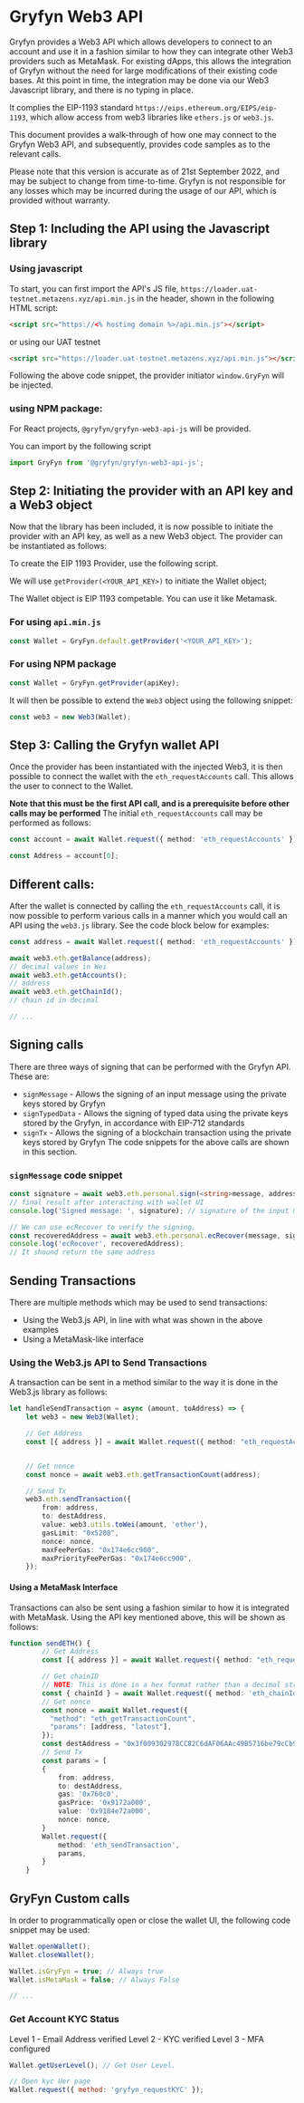 # Gryfyn Web3 API

Gryfyn provides a Web3 API which allows developers to connect to an account and use it in a fashion similar to how they can integrate other Web3 providers such as MetaMask. For existing dApps, this allows the integration of Gryfyn without the need for large modifications of their existing code bases. At this point in time, the integration may be done via our Web3 Javascript library, and there is no typing in place.

It complies the EIP-1193 standard `https://eips.ethereum.org/EIPS/eip-1193`, which allow access from web3 libraries like `ethers.js` or `web3.js`.

This document provides a walk-through of how one may connect to the Gryfyn Web3 API, and subsequently, provides code samples as to the relevant calls.

Please note that this version is accurate as of 21st September 2022, and may be subject to change from time-to-time. Gryfyn is not responsible for any losses which may be incurred during the usage of our API, which is provided without warranty.

## Step 1: Including the API using the Javascript library

### Using javascript

To start, you can first import the API's JS file, `https://loader.uat-testnet.metazens.xyz/api.min.js` in the header, shown in the following HTML script:

```html
<script src="https://<% hosting domain %>/api.min.js"></script>
```

or using our UAT testnet

```html
<script src="https://loader.uat-testnet.metazens.xyz/api.min.js"></script>
```

Following the above code snippet, the provider initiator `window.GryFyn` will be injected.

### using NPM package:

For React projects, `@gryfyn/gryfyn-web3-api-js` will be provided.

You can import by the following script

```javascript
import GryFyn from '@gryfyn/gryfyn-web3-api-js';
```

## Step 2: Initiating the provider with an API key and a Web3 object

Now that the library has been included, it is now possible to initiate the provider with an API key, as well as a new Web3 object.
The provider can be instantiated as follows:

To create the EIP 1193 Provider, use the following script.

We will use `getProvider(<YOUR_API_KEY>)` to initiate the Wallet object;

The Wallet object is EIP 1193 competable. You can use it like Metamask.

### For using `api.min.js`

```typescript
const Wallet = GryFyn.default.getProvider('<YOUR_API_KEY>');
```

### For using NPM package

```javascript
const Wallet = GryFyn.getProvider(apiKey);
```

It will then be possible to extend the `Web3` object using the following snippet:

```typescript
const web3 = new Web3(Wallet);
```

## Step 3: Calling the Gryfyn wallet API

Once the provider has been instantiated with the injected Web3, it is then possible to connect the wallet with the `eth_requestAccounts` call. This allows the user to connect to the Wallet.

**Note that this must be the first API call, and is a prerequisite before other calls may be performed**
The initial `eth_requestAccounts` call may be performed as follows:

```typescript
const account = await Wallet.request({ method: 'eth_requestAccounts' });

const Address = account[0];
```

## Different calls:

After the wallet is connected by calling the `eth_requestAccounts` call, it is now possible to perform various calls in a manner which you would call an API using the `web3.js` library. See the code block below for examples:

```typescript
const address = await Wallet.request({ method: 'eth_requestAccounts' })[0];

await web3.eth.getBalance(address);
// decimal values in Wei
await web3.eth.getAccounts();
// address
await web3.eth.getChainId();
// chain id in decimal

// ...
```

## Signing calls

There are three ways of signing that can be performed with the Gryfyn API. These are:

- `signMessage` - Allows the signing of an input message using the private keys stored by Gryfyn
- `signTypedData` - Allows the signing of typed data using the private keys stored by the Gryfyn, in accordance with EIP-712 standards
- `signTx` - Allows the signing of a blockchain transaction using the private keys stored by Gryfyn
  The code snippets for the above calls are shown in this section.

### `signMessage` code snippet

```typescript
const signature = await web3.eth.personal.sign(<string>message, address, undefined);
// final result after interacting with wallet UI
console.log('Signed message: ', signature); // signature of the input message

// We can use ecRecover to verify the signing.
const recoveredAddress = await web3.eth.personal.ecRecover(message, signature);
console.log('ecRecover', recoveredAddress);
// It shound return the same address
```

## Sending Transactions

There are multiple methods which may be used to send transactions:

- Using the Web3.js API, in line with what was shown in the above examples
- Using a MetaMask-like interface

### Using the Web3.js API to Send Transactions

A transaction can be sent in a method similar to the way it is done in the Web3.js library as follows:

```typescript
let handleSendTransaction = async (amount, toAddress) => {
    let web3 = new Web3(Wallet);

    // Get Address
    const [{ address }] = await Wallet.request({ method: "eth_requestAccounts" });


    // Get nonce
    const nonce = await web3.eth.getTransactionCount(address);

    // Send Tx
    web3.eth.sendTransaction({
        from: address,
        to: destAddress,
        value: web3.utils.toWei(amount, 'ether'),
        gasLimit: "0x5208",
        nonce: nonce,
        maxFeePerGas: "0x174e6cc900",
        maxPriorityFeePerGas: "0x174e6cc900",
	});
```

#### Using a MetaMask Interface

Transactions can also be sent using a fashion similar to how it is integrated with MetaMask. Using the API key mentioned above, this will be shown as follows:

```typescript
function sendETH() {
        // Get Address
        const [{ address }] = await Wallet.request({ method: "eth_requestAccounts" });

        // Get chainID
        // NOTE: This is done in a hex format rather than a decimal string
        const { chainId } = await Wallet.request({ method: 'eth_chainId' });
        // Get nonce
        const nonce = await Wallet.request({
          "method": "eth_getTransactionCount",
          "params": [address, "latest"],
        });
        const destAddress = "0x3f009302978CC82C6dAF06AAc49B5716be79cCb9";
        // Send Tx
        const params = [
        {
            from: address,
            to: destAddress,
            gas: '0x760c0',
            gasPrice: '0x9172a000',
            value: '0x9184e72a000',
            nonce: nonce,
        }
        Wallet.request({
            method: 'eth_sendTransaction',
            params,
        }
    }
```

## GryFyn Custom calls

In order to programmatically open or close the wallet UI, the following code snippet may be used:

```typescript
Wallet.openWallet();
Wallet.closeWallet();

Wallet.isGryFyn = true; // Always true
Wallet.isMetaMask = false; // Always False

// ...
```

### Get Account KYC Status

Level 1 - Email Address verified
Level 2 - KYC verified
Level 3 - MFA configured

```javascript
Wallet.getUserLevel(); // Get User Level.

// Open kyc Uer page
Wallet.request({ method: 'gryfyn_requestKYC' });
```

